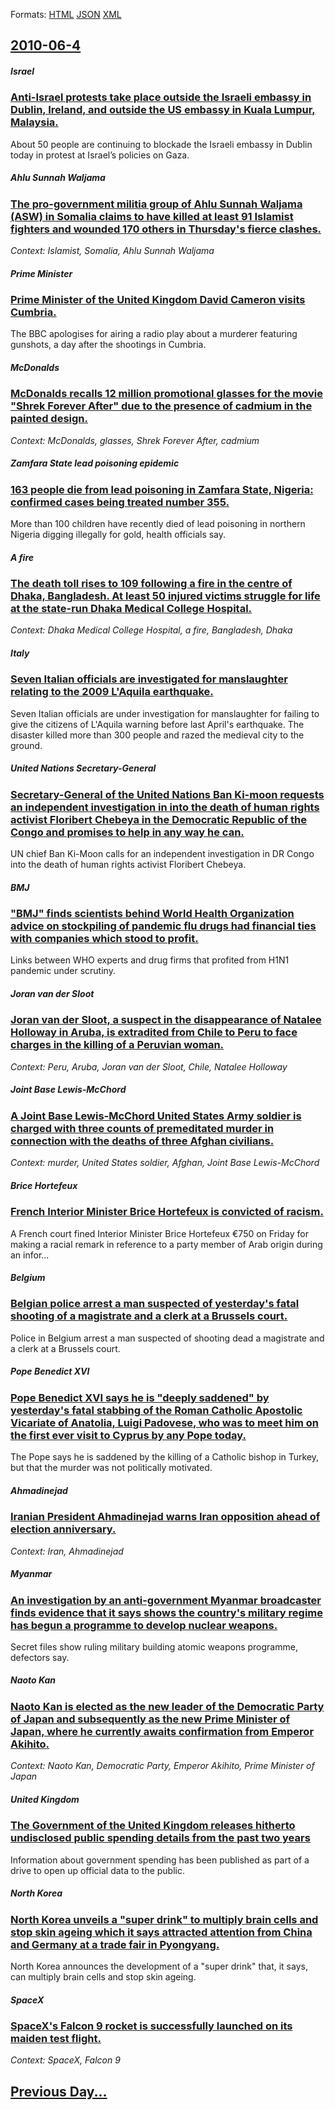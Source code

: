 
Formats: [HTML](2010/06/4/index.html)  [JSON](2010/06/4/index.json)  [XML](2010/06/4/index.xml)  

## [2010-06-4](/news/2010/06/4/index.md)

##### Israel
### [Anti-Israel protests take place outside the Israeli embassy in Dublin, Ireland, and outside the US embassy in Kuala Lumpur, Malaysia. ](/news/2010/06/4/anti-israel-protests-take-place-outside-the-israeli-embassy-in-dublin-ireland-and-outside-the-us-embassy-in-kuala-lumpur-malaysia.md)
About 50 people are continuing to blockade the Israeli embassy in Dublin today in protest at Israel&rsquo;s policies on Gaza.

##### Ahlu Sunnah Waljama
### [The pro-government militia group of Ahlu Sunnah Waljama (ASW) in Somalia claims to have killed at least 91 Islamist fighters and wounded 170 others in Thursday's fierce clashes. ](/news/2010/06/4/the-pro-government-militia-group-of-ahlu-sunnah-waljama-asw-in-somalia-claims-to-have-killed-at-least-91-islamist-fighters-and-wounded-170.md)
_Context: Islamist, Somalia, Ahlu Sunnah Waljama_

##### Prime Minister
### [Prime Minister of the United Kingdom David Cameron visits Cumbria. ](/news/2010/06/4/prime-minister-of-the-united-kingdom-david-cameron-visits-cumbria.md)
The BBC apologises for airing a radio play about a murderer featuring gunshots, a day after the shootings in Cumbria.

##### McDonalds
### [McDonalds recalls 12 million promotional glasses for the movie "Shrek Forever After" due to the presence of cadmium in the painted design. ](/news/2010/06/4/mcdonalds-recalls-12-million-promotional-glasses-for-the-movie-shrek-forever-after-due-to-the-presence-of-cadmium-in-the-painted-design.md)
_Context: McDonalds, glasses, Shrek Forever After, cadmium_

##### Zamfara State lead poisoning epidemic
### [163 people die from lead poisoning in Zamfara State, Nigeria: confirmed cases being treated number 355. ](/news/2010/06/4/163-people-die-from-lead-poisoning-in-zamfara-state-nigeria-confirmed-cases-being-treated-number-355.md)
More than 100 children have recently died of lead poisoning in northern Nigeria digging illegally for gold, health officials say.

##### A fire
### [The death toll rises to 109 following a fire in the centre of Dhaka, Bangladesh. At least 50 injured victims struggle for life at the state-run Dhaka Medical College Hospital. ](/news/2010/06/4/the-death-toll-rises-to-109-following-a-fire-in-the-centre-of-dhaka-bangladesh-at-least-50-injured-victims-struggle-for-life-at-the-state.md)
_Context: Dhaka Medical College Hospital, a fire, Bangladesh, Dhaka_

##### Italy
### [Seven Italian officials are investigated for manslaughter relating to the 2009 L'Aquila earthquake. ](/news/2010/06/4/seven-italian-officials-are-investigated-for-manslaughter-relating-to-the-2009-l-aquila-earthquake.md)
Seven Italian officials are under investigation for manslaughter for failing to give the citizens of L&#039;Aquila warning before last April&#039;s earthquake. The disaster killed more than 300 people and razed the medieval city to the ground.

##### United Nations Secretary-General
### [Secretary-General of the United Nations Ban Ki-moon requests an independent investigation in into the death of human rights activist Floribert Chebeya in the Democratic Republic of the Congo and promises to help in any way he can. ](/news/2010/06/4/secretary-general-of-the-united-nations-ban-ki-moon-requests-an-independent-investigation-in-into-the-death-of-human-rights-activist-floribe.md)
UN chief Ban Ki-Moon calls for an independent investigation in DR Congo into the death of human rights activist Floribert Chebeya.

##### BMJ
### ["BMJ" finds scientists behind World Health Organization advice on stockpiling of pandemic flu drugs had financial ties with companies which stood to profit. ](/news/2010/06/4/bmj-finds-scientists-behind-world-health-organization-advice-on-stockpiling-of-pandemic-flu-drugs-had-financial-ties-with-companies-which.md)
Links between WHO experts and drug firms that profited from H1N1 pandemic under scrutiny.

##### Joran van der Sloot
### [Joran van der Sloot, a suspect in the disappearance of Natalee Holloway in Aruba, is extradited from Chile to Peru to face charges in the killing of a Peruvian woman. ](/news/2010/06/4/joran-van-der-sloot-a-suspect-in-the-disappearance-of-natalee-holloway-in-aruba-is-extradited-from-chile-to-peru-to-face-charges-in-the-ki.md)
_Context: Peru, Aruba, Joran van der Sloot, Chile, Natalee Holloway_

##### Joint Base Lewis-McChord
### [A Joint Base Lewis-McChord United States Army soldier is charged with three counts of premeditated murder in connection with the deaths of three Afghan civilians. ](/news/2010/06/4/a-joint-base-lewis-mcchord-united-states-army-soldier-is-charged-with-three-counts-of-premeditated-murder-in-connection-with-the-deaths-of-t.md)
_Context: murder, United States soldier, Afghan, Joint Base Lewis-McChord_

##### Brice Hortefeux
### [French Interior Minister Brice Hortefeux is convicted of racism. ](/news/2010/06/4/french-interior-minister-brice-hortefeux-is-convicted-of-racism.md)
A&#x20;French&#x20;court&#x20;fined&#x20;Interior&#x20;Minister&#x20;Brice&#x20;Hortefeux&#x20;&#x20AC;750&#x20;on&#x20;Friday&#x20;for&#x20;making&#x20;a&#x20;racial&#x20;remark&#x20;in&#x20;reference&#x20;to&#x20;a&#x20;party&#x20;member&#x20;of&#x20;Arab&#x20;origin&#x20;during&#x20;an&#x20;infor...

##### Belgium
### [Belgian police arrest a man suspected of yesterday's fatal shooting of a magistrate and a clerk at a Brussels court. ](/news/2010/06/4/belgian-police-arrest-a-man-suspected-of-yesterday-s-fatal-shooting-of-a-magistrate-and-a-clerk-at-a-brussels-court.md)
Police in Belgium arrest a man suspected of shooting dead a magistrate and a clerk at a Brussels court.

##### Pope Benedict XVI
### [Pope Benedict XVI says he is "deeply saddened" by yesterday's fatal stabbing of the Roman Catholic Apostolic Vicariate of Anatolia, Luigi Padovese, who was to meet him on the first ever visit to Cyprus by any Pope today. ](/news/2010/06/4/pope-benedict-xvi-says-he-is-deeply-saddened-by-yesterday-s-fatal-stabbing-of-the-roman-catholic-apostolic-vicariate-of-anatolia-luigi-pa.md)
The Pope says he is saddened by the killing of a Catholic bishop in Turkey, but that the murder was not politically motivated.

##### Ahmadinejad
### [Iranian President Ahmadinejad warns Iran opposition ahead of election anniversary. ](/news/2010/06/4/iranian-president-ahmadinejad-warns-iran-opposition-ahead-of-election-anniversary.md)
_Context: Iran, Ahmadinejad_

##### Myanmar
### [An investigation by an anti-government Myanmar broadcaster finds evidence that it says shows the country's military regime has begun a programme to develop nuclear weapons. ](/news/2010/06/4/an-investigation-by-an-anti-government-myanmar-broadcaster-finds-evidence-that-it-says-shows-the-country-s-military-regime-has-begun-a-progr.md)
Secret files show ruling military building atomic weapons programme, defectors say.

##### Naoto Kan
### [Naoto Kan is elected as the new leader of the Democratic Party of Japan and subsequently as the new Prime Minister of Japan, where he currently awaits confirmation from Emperor Akihito. ](/news/2010/06/4/naoto-kan-is-elected-as-the-new-leader-of-the-democratic-party-of-japan-and-subsequently-as-the-new-prime-minister-of-japan-where-he-curren.md)
_Context: Naoto Kan, Democratic Party, Emperor Akihito, Prime Minister of Japan_

##### United Kingdom
### [The Government of the United Kingdom releases hitherto undisclosed public spending details from the past two years ](/news/2010/06/4/the-government-of-the-united-kingdom-releases-hitherto-undisclosed-public-spending-details-from-the-past-two-years.md)
Information about government spending has been published as part of a drive to open up official data to the public.

##### North Korea
### [North Korea unveils a "super drink" to multiply brain cells and stop skin ageing which it says attracted attention from China and Germany at a trade fair in Pyongyang. ](/news/2010/06/4/north-korea-unveils-a-super-drink-to-multiply-brain-cells-and-stop-skin-ageing-which-it-says-attracted-attention-from-china-and-germany-at.md)
North Korea announces the development of a &quot;super drink&quot; that, it says, can multiply brain cells and stop skin ageing.

##### SpaceX
### [SpaceX's Falcon 9 rocket is successfully launched on its maiden test flight. ](/news/2010/06/4/spacex-s-falcon-9-rocket-is-successfully-launched-on-its-maiden-test-flight.md)
_Context: SpaceX, Falcon 9_

## [Previous Day...](/news/2010/06/3/index.md)

